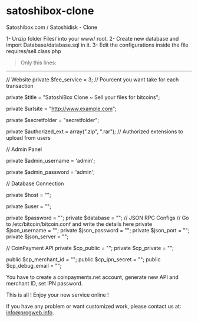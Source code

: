 # satoshibox-clone
Satoshibox.com / Satoshidisk - Clone


1- Unzip folder Files/ into your www/ root.
2- Create new database and import Database/database.sql in it.
3- Edit the configurations inside the file requires/sell.class.php

> Only this lines:
-------------------
// Website
private $fee_service = 3; // Pourcent you want take for each transaction

private $title = "SatoshiBox Clone ~ Sell your files for bitcoins";

private $urlsite = "http://www.example.com";

private $secretfolder = "secretfolder";

private $authorized_ext = array(".zip", ".rar"); // Authorized extensions to upload from users

// Admin Panel

private $admin_username = 'admin';

private $admin_password = 'admin';

// Database Connection

private $host = "";

private $user = "";

private $password = "";
private $database = "";
// JSON RPC Configs
// Go to /etc/bitcoin/bitcoin.conf and write the details here
private $json_username = "";
private $json_password = "";
private $json_port = "";
private $json_server = "";

// CoinPayment API
private $cp_public = "";
private $cp_private = "";

public $cp_merchant_id = "";
public $cp_ipn_secret = "";
public $cp_debug_email = "";

You have to create a coinpayments.net account, generate new API and merchant ID, set IPN password.

This is all ! Enjoy your new service online !

If you have any problem or want customized work, please contact us at: info@progweb.info.
